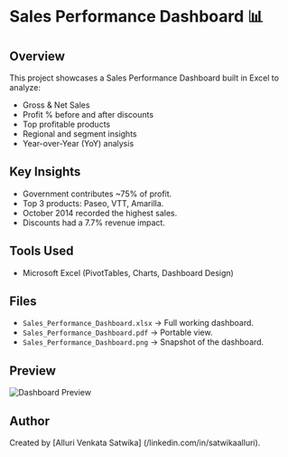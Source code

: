 # Sales Performance Dashboard 📊

## Overview
This project showcases a Sales Performance Dashboard built in Excel to analyze:
- Gross & Net Sales
- Profit % before and after discounts
- Top profitable products
- Regional and segment insights
- Year-over-Year (YoY) analysis

## Key Insights
- Government contributes ~75% of profit.
- Top 3 products: Paseo, VTT, Amarilla.
- October 2014 recorded the highest sales.
- Discounts had a 7.7% revenue impact.

## Tools Used
- Microsoft Excel (PivotTables, Charts, Dashboard Design)

## Files
- `Sales_Performance_Dashboard.xlsx` → Full working dashboard.
- `Sales_Performance_Dashboard.pdf` → Portable view.
- `Sales_Performance_Dashboard.png` → Snapshot of the dashboard.

## Preview
![Dashboard Preview](Sales_Performance_Dashboard.png)

## Author
Created by [Alluri Venkata Satwika] (/linkedin.com/in/satwikaalluri).
